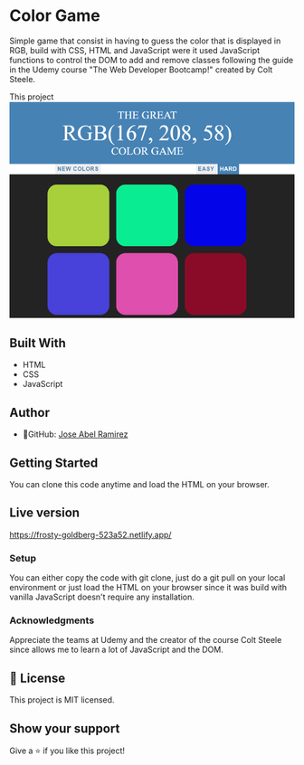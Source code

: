 # Color Game

Simple game that consist in having to guess the color that is displayed in RGB, build with CSS, HTML and JavaScript were it used JavaScript functions to control the DOM to add and remove classes following the guide in the Udemy course "The Web Developer Bootcamp!" created by Colt Steele.

This project
![screenshot](./app_screenshot.png)


## Built With
- HTML
- CSS
- JavaScript


## Author

- 👤GitHub: [Jose Abel Ramirez](https://github.com/jose-Abel)


## Getting Started
You can clone this code anytime and load the HTML on your browser.

## Live version
https://frosty-goldberg-523a52.netlify.app/


### Setup
You can either copy the code with git clone, just do a git pull on your local environment or just load the HTML on your browser since it was build with vanilla JavaScript doesn't require any installation.


### Acknowledgments
Appreciate the teams at Udemy and the creator of the course Colt Steele since allows me to learn a lot of JavaScript and the DOM.


## 📝 License
This project is MIT licensed.


## Show your support
Give a ⭐️ if you like this project!